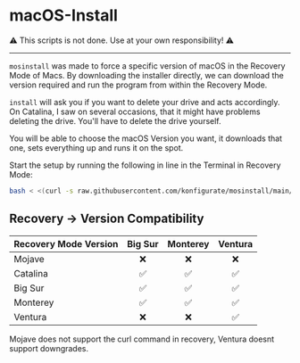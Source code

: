 # macOS-Install

⚠️ This scripts is not done. Use at your own responsibility! ⚠️

----

`mosinstall` was made to force a specific version of macOS in the Recovery Mode of Macs. By downloading the installer directly, we can download the version required and run the program from within the Recovery Mode.

`install` will ask you if you want to delete your drive and acts accordingly. On Catalina, I saw on several occasions, that it might have problems deleting the drive. You'll have to delete the drive yourself.

You will be able to choose the macOS Version you want, it downloads that one, sets everything up and runs it on the spot.

Start the setup by running the following in line in the Terminal in Recovery Mode:

```bash
bash < <(curl -s raw.githubusercontent.com/konfigurate/mosinstall/main/install)
```

## Recovery → Version Compatibility

|Recovery Mode Version|Big Sur|Monterey|Ventura|
|:--|:-:|:-:|:-:|
|Mojave  |❌|❌|❌|
|Catalina|✅|✅|✅|
|Big Sur |✅|✅|✅|
|Monterey|✅|✅|✅|
|Ventura |❌|❌|✅|

Mojave does not support the curl command in recovery, Ventura doesnt support downgrades.